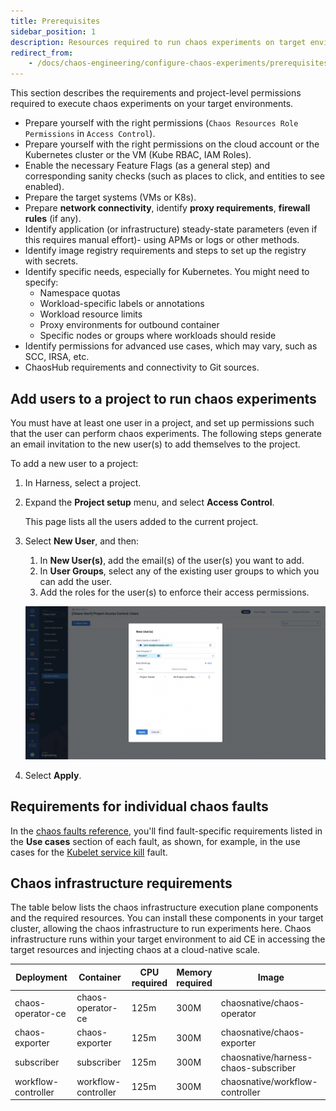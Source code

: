 ```yaml
---
title: Prerequisites
sidebar_position: 1
description: Resources required to run chaos experiments on target environments
redirect_from:
	- /docs/chaos-engineering/configure-chaos-experiments/prerequisites
---
```


This section describes the requirements and project-level permissions required to execute chaos experiments on your target environments.

- Prepare yourself with the right permissions (`Chaos Resources Role Permissions` in `Access Control`).
- Prepare yourself with the right permissions on the cloud account or the Kubernetes cluster or the VM (Kube RBAC, IAM Roles).
- Enable the necessary Feature Flags (as a general step) and corresponding sanity checks (such as places to click, and entities to see enabled).
- Prepare the target systems (VMs or K8s).
- Prepare **network connectivity**, identify **proxy requirements**, **firewall rules** (if any).
- Identify application (or infrastructure) steady-state parameters (even if this requires manual effort)- using APMs or logs or other methods.
- Identify image registry requirements and steps to set up the registry with secrets.
- Identify specific needs, especially for Kubernetes. You might need to specify:
	- Namespace quotas
	- Workload-specific labels or annotations
	- Workload resource limits
	- Proxy environments for outbound container
	- Specific nodes or groups where workloads should reside
- Identify permissions for advanced use cases, which may vary, such as SCC, IRSA, etc.
- ChaosHub requirements and connectivity to Git sources.

## Add users to a project to run chaos experiments

You must have at least one user in a project, and set up permissions such that the user can perform chaos experiments. The following steps generate an email invitation to the new user(s) to add themselves to the project.

To add a new user to a project:

1. In Harness, select a project.

1. Expand the **Project setup** menu, and select **Access Control**.

	This page lists all the users added to the current project.

1. Select **New User**, and then:

	1. In **New User(s)**, add the email(s) of the user(s) you want to add.
	1. In **User Groups**, select any of the existing user groups to which you can add the user.
	1. Add the roles for the user(s) to enforce their access permissions.

	![Add New User](./static/add-new-user.png)

1. Select **Apply**.

## Requirements for individual chaos faults

In the [chaos faults reference](/docs/chaos-engineering/chaos-faults/), you'll find fault-specific requirements listed in the **Use cases** section of each fault, as shown, for example, in the use cases for the [Kubelet service kill](/docs/chaos-engineering/chaos-faults/kubernetes/node/kubelet-service-kill#use-cases) fault.

## Chaos infrastructure requirements

The table below lists the chaos infrastructure execution plane components and the required resources. You can install these components in your target cluster, allowing the chaos infrastructure to run experiments here. Chaos infrastructure runs within your target environment to aid CE in accessing the target resources and injecting chaos at a cloud-native scale.

| Deployment | Container | CPU<br />required | Memory<br />required | Image |
|------------|-----------|-------------------|----------------------|-------|
| chaos-operator-ce  | chaos-operator-ce     | 125m | 300M | chaosnative/chaos-operator          |
| chaos-exporter     | chaos-exporter        | 125m | 300M | chaosnative/chaos-exporter          |
| subscriber         | subscriber            | 125m | 300M | chaosnative/harness-chaos-subscriber|
| workflow-controller| workflow-controller   | 125m | 300M | chaosnative/workflow-controller     |

